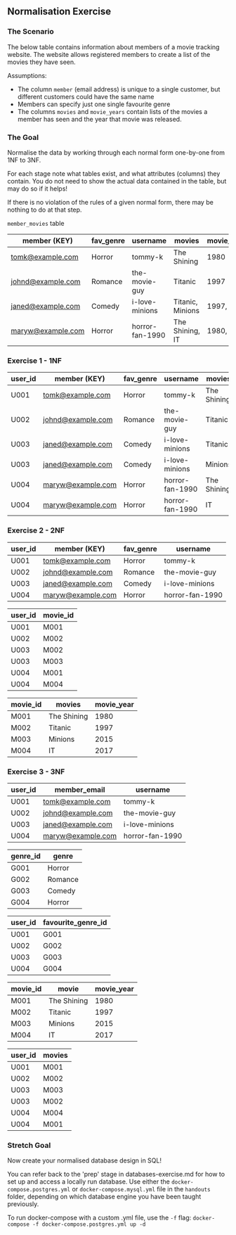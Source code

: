 ## Normalisation Exercise

### The Scenario

The below table contains information about members of a movie tracking website. The website allows registered members to create a list of the movies they have seen.

Assumptions:

- The column `member` (email address) is unique to a single customer, but different customers could have the same name
- Members can specify just one single favourite genre
- The columns `movies` and `movie_years` contain lists of the movies a member has seen and the year that movie was released.

### The Goal

Normalise the data by working through each normal form one-by-one from 1NF to 3NF.

For each stage note what tables exist, and what attributes (columns) they contain. You do not need to show the actual data contained in the table, but may do so if it helps!

If there is no violation of the rules of a given normal form, there may be nothing to do at that step.

`member_movies` table

| member (KEY)      | fav_genre | username        | movies           | movie_years |
| ----------------- | --------- | --------------- | ---------------- | ----------- |
| tomk@example.com  | Horror    | tommy-k         | The Shining      | 1980        |
| johnd@example.com | Romance   | the-movie-guy   | Titanic          | 1997        |
| janed@example.com | Comedy    | i-love-minions  | Titanic, Minions | 1997, 2015  |
| maryw@example.com | Horror    | horror-fan-1990 | The Shining, IT  | 1980, 2017  |

### Exercise 1 - 1NF

| user_id | member (KEY)      | fav_genre | username        | movies      | movie_years |
| ------- | ----------------- | --------- | --------------- | ----------- | ----------- |
| U001    | tomk@example.com  | Horror    | tommy-k         | The Shining | 1980        |
| U002    | johnd@example.com | Romance   | the-movie-guy   | Titanic     | 1997        |
| U003    | janed@example.com | Comedy    | i-love-minions  | Titanic     | 1997        |
| U003    | janed@example.com | Comedy    | i-love-minions  | Minions     | 2015        |
| U004    | maryw@example.com | Horror    | horror-fan-1990 | The Shining | 1980        |
| U004    | maryw@example.com | Horror    | horror-fan-1990 | IT          | 2017        |


### Exercise 2 - 2NF


| user_id | member (KEY)      | fav_genre | username        |
| ------- | ----------------- | --------- | --------------- |
| U001    | tomk@example.com  | Horror    | tommy-k         |
| U002    | johnd@example.com | Romance   | the-movie-guy   |
| U003    | janed@example.com | Comedy    | i-love-minions  |
| U004    | maryw@example.com | Horror    | horror-fan-1990 |


| user_id | movie_id |
| ------- | -------- |
| U001    | M001     |
| U002    | M002     |
| U003    | M002     |
| U003    | M003     |
| U004    | M001     |
| U004    | M004     |

| movie_id | movies      | movie_year |
| -------- | ----------- | ---------- |
| M001     | The Shining | 1980       |
| M002     | Titanic     | 1997       |
| M003     | Minions     | 2015       |
| M004     | IT          | 2017       |
### Exercise 3 - 3NF


| user_id | member_email      | username        |
| ------- | ----------------- | --------------- |
| U001    | tomk@example.com  | tommy-k         |
| U002    | johnd@example.com | the-movie-guy   |
| U003    | janed@example.com | i-love-minions  |
| U004    | maryw@example.com | horror-fan-1990 |

| genre_id | genre   |
| -------- | ------- |
| G001     | Horror  |
| G002     | Romance |
| G003     | Comedy  |
| G004     | Horror  |

| user_id | favourite_genre_id |
| ------- | ------------------ |
| U001    | G001               |
| U002    | G002               |
| U003    | G003               |
| U004    | G004               |

| movie_id | movie       | movie_year |
| -------- | ----------- | ---------- |
| M001     | The Shining | 1980       |
| M002     | Titanic     | 1997       |
| M003     | Minions     | 2015       |
| M004     | IT          | 2017       |

| user_id | movies |
| ------- | ------ |
| U001    | M001   |
| U002    | M002   |
| U003    | M003   |
| U003    | M002   |
| U004    | M004   |
| U004    | M001   |


### Stretch Goal

Now create your normalised database design in SQL!

You can refer back to the 'prep' stage in databases-exercise.md for how to set up and access a locally run database. Use either the `docker-compose.postgres.yml` or `docker-compose.mysql.yml` file in the `handouts` folder, depending on which database engine you have been taught previously.

To run docker-compose with a custom .yml file, use the `-f` flag:
`docker-compose -f docker-compose.postgres.yml up -d`
